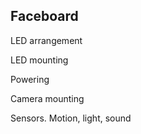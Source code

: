 ## Faceboard

LED arrangement

LED mounting

Powering

Camera mounting

Sensors. Motion, light, sound



